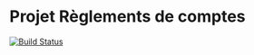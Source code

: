 # Projet Règlements de comptes

[![Build Status](https://travis-ci.org/reglementsdecomptes/reglementsdecomptes.github.io.svg?branch=master)](https://travis-ci.org/reglementsdecomptes/reglementsdecomptes.github.io)
